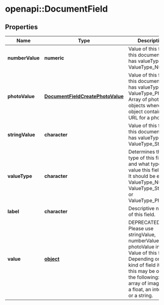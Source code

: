 # openapi::DocumentField

## Properties
Name | Type | Description | Notes
------------ | ------------- | ------------- | -------------
**numberValue** | **numeric** | Value of this field if this document field has valueType: ValueType_Number. | [optional] 
**photoValue** | [**DocumentFieldCreatePhotoValue**](DocumentFieldCreate_photoValue.md) | Value of this field if this document field has valueType: ValueType_Photo. Array of photo objects where each object contains a URL for a photo. | [optional] 
**stringValue** | **character** | Value of this field if this document field has valueType: ValueType_String. | [optional] 
**valueType** | **character** | Determines the type of this field and what type of value this field has. It should be either ValueType_Number, ValueType_String, or ValueType_Photo. | 
**label** | **character** | Descriptive name of this field. | 
**value** | [**object**](.md) | DEPRECATED: Please use stringValue, numberValue, or photoValue instead. Value of this field. Depending on what kind of field it is, this may be one of the following: an array of image urls, a float, an integer, or a string. | [optional] 


